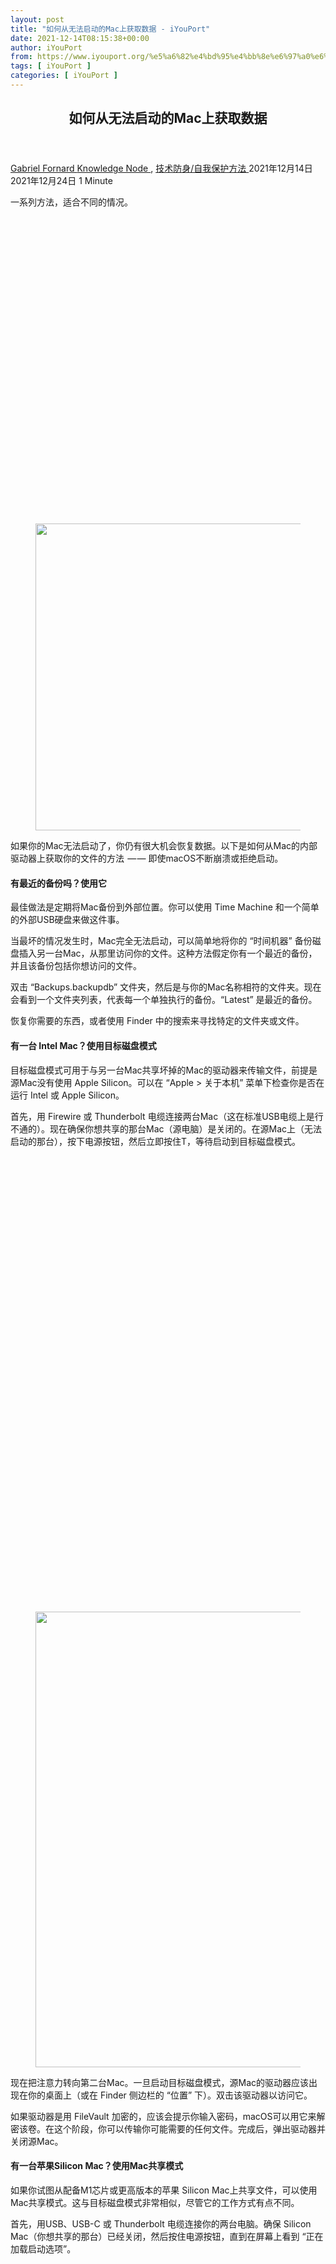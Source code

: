 ```yaml
---
layout: post
title: "如何从无法启动的Mac上获取数据 - iYouPort"
date: 2021-12-14T08:15:38+00:00
author: iYouPort
from: https://www.iyouport.org/%e5%a6%82%e4%bd%95%e4%bb%8e%e6%97%a0%e6%b3%95%e5%90%af%e5%8a%a8%e7%9a%84mac%e4%b8%8a%e8%8e%b7%e5%8f%96%e6%95%b0%e6%8d%ae/
tags: [ iYouPort ]
categories: [ iYouPort ]
---
```


<article class="post-17479 post type-post status-publish format-standard has-post-thumbnail hentry category-knowledge-node category-54 tag-mac tag-tips" id="post-17479">
 <header class="entry-header">
  <h1 class="entry-title">
   如何从无法启动的Mac上获取数据
  </h1>
 </header>
 <div class="entry-meta">
  <span class="byline">
   <a href="https://www.iyouport.org/author/gabrielfornard/" rel="author" title="文章作者 Gabriel Fornard">
    Gabriel Fornard
   </a>
  </span>
  <span class="cat-links">
   <a href="https://www.iyouport.org/category/knowledge-node/" rel="category tag">
    Knowledge Node
   </a>
   ,
   <a href="https://www.iyouport.org/category/%e6%8a%80%e6%9c%af%e9%98%b2%e8%ba%ab-%e8%87%aa%e6%88%91%e4%bf%9d%e6%8a%a4%e6%96%b9%e6%b3%95/" rel="category tag">
    技术防身/自我保护方法
   </a>
  </span>
  <span class="published-on">
   <time class="entry-date published" datetime="2021-12-14T16:15:38+08:00">
    2021年12月14日
   </time>
   <time class="updated" datetime="2021-12-24T16:20:11+08:00">
    2021年12月24日
   </time>
  </span>
  <span class="word-count">
   1 Minute
  </span>
 </div>
 <div class="entry-content">
  <p>
   一系列方法，适合不同的情况。
  </p>
  <div class="captioned-image-container">
   <figure>
    <a class="image-link image2 image2-491-728" href="https://i0.wp.com/cdn.substack.com/image/fetch/f_auto,q_auto:good,fl_progressive:steep/https%3A%2F%2Fbucketeer-e05bbc84-baa3-437e-9518-adb32be77984.s3.amazonaws.com%2Fpublic%2Fimages%2F2a218e29-5ebc-4ce3-8166-9df1ec875bb8_1067x491.png?ssl=1" rel="nofollow noopener" target="_blank">
     <img alt="" class="sizing-default aligncenter jetpack-lazy-image" data-attrs='{"src":"https://bucketeer-e05bbc84-baa3-437e-9518-adb32be77984.s3.amazonaws.com/public/images/2a218e29-5ebc-4ce3-8166-9df1ec875bb8_1067x491.png","fullscreen":null,"height":491,"width":1067,"resizeWidth":null,"bytes":null,"alt":null,"title":null,"type":null,"href":null}' data-lazy-src="https://i0.wp.com/cdn.substack.com/image/fetch/w_1100,c_limit,f_auto,q_auto:good,fl_progressive:steep/https%3A%2F%2Fbucketeer-e05bbc84-baa3-437e-9518-adb32be77984.s3.amazonaws.com%2Fpublic%2Fimages%2F2a218e29-5ebc-4ce3-8166-9df1ec875bb8_1067x491.png?resize=728%2C491&amp;is-pending-load=1#038;ssl=1" data-recalc-dims="1" height="491" src="https://i0.wp.com/cdn.substack.com/image/fetch/w_1100,c_limit,f_auto,q_auto:good,fl_progressive:steep/https%3A%2F%2Fbucketeer-e05bbc84-baa3-437e-9518-adb32be77984.s3.amazonaws.com%2Fpublic%2Fimages%2F2a218e29-5ebc-4ce3-8166-9df1ec875bb8_1067x491.png?resize=728%2C491&amp;ssl=1" srcset="data:image/gif;base64,R0lGODlhAQABAIAAAAAAAP///yH5BAEAAAAALAAAAAABAAEAAAIBRAA7" width="728"/>
     <noscript>
      <img alt="" class="sizing-default aligncenter" data-attrs='{"src":"https://bucketeer-e05bbc84-baa3-437e-9518-adb32be77984.s3.amazonaws.com/public/images/2a218e29-5ebc-4ce3-8166-9df1ec875bb8_1067x491.png","fullscreen":null,"height":491,"width":1067,"resizeWidth":null,"bytes":null,"alt":null,"title":null,"type":null,"href":null}' data-recalc-dims="1" height="491" src="https://i0.wp.com/cdn.substack.com/image/fetch/w_1100,c_limit,f_auto,q_auto:good,fl_progressive:steep/https%3A%2F%2Fbucketeer-e05bbc84-baa3-437e-9518-adb32be77984.s3.amazonaws.com%2Fpublic%2Fimages%2F2a218e29-5ebc-4ce3-8166-9df1ec875bb8_1067x491.png?resize=728%2C491&amp;ssl=1" width="728"/>
     </noscript>
    </a>
   </figure>
  </div>
  <p>
   如果你的Mac无法启动了，你仍有很大机会恢复数据。以下是如何从Mac的内部驱动器上获取你的文件的方法  — — 即使macOS不断崩溃或拒绝启动。
  </p>
  <h4>
   <strong>
    有最近的备份吗？使用它
   </strong>
  </h4>
  <p>
   最佳做法是定期将Mac备份到外部位置。你可以使用 Time Machine 和一个简单的外部USB硬盘来做这件事。
  </p>
  <p>
   当最坏的情况发生时，Mac完全无法启动，可以简单地将你的 “时间机器” 备份磁盘插入另一台Mac，从那里访问你的文件。这种方法假定你有一个最近的备份，并且该备份包括你想访问的文件。
  </p>
  <p>
   双击 “Backups.backupdb” 文件夹，然后是与你的Mac名称相符的文件夹。现在会看到一个文件夹列表，代表每一个单独执行的备份。“Latest” 是最近的备份。
  </p>
  <p>
   恢复你需要的东西，或者使用 Finder 中的搜索来寻找特定的文件夹或文件。
  </p>
  <h4>
   <strong>
    有一台 Intel Mac？使用目标磁盘模式
   </strong>
  </h4>
  <p>
   目标磁盘模式可用于与另一台Mac共享坏掉的Mac的驱动器来传输文件，前提是源Mac没有使用 Apple Silicon。可以在 “Apple &gt; 关于本机” 菜单下检查你是否在运行 Intel 或 Apple Silicon。
  </p>
  <p>
   首先，用 Firewire 或 Thunderbolt 电缆连接两台Mac（这在标准USB电缆上是行不通的）。现在确保你想共享的那台Mac（源电脑）是关闭的。在源Mac上（无法启动的那台），按下电源按钮，然后立即按住T，等待启动到目标磁盘模式。
  </p>
  <div class="captioned-image-container">
   <figure>
    <a class="image-link image2 image2-729-728" href="https://i1.wp.com/cdn.substack.com/image/fetch/f_auto,q_auto:good,fl_progressive:steep/https%3A%2F%2Fbucketeer-e05bbc84-baa3-437e-9518-adb32be77984.s3.amazonaws.com%2Fpublic%2Fimages%2Fd550f8d2-318c-4d0e-9624-46aded7d6ec1_1067x729.png?ssl=1" rel="nofollow noopener" target="_blank">
     <img alt="" class="sizing-default aligncenter jetpack-lazy-image" data-attrs='{"src":"https://bucketeer-e05bbc84-baa3-437e-9518-adb32be77984.s3.amazonaws.com/public/images/d550f8d2-318c-4d0e-9624-46aded7d6ec1_1067x729.png","fullscreen":null,"height":729,"width":1067,"resizeWidth":null,"bytes":null,"alt":null,"title":null,"type":null,"href":null}' data-lazy-src="https://i0.wp.com/cdn.substack.com/image/fetch/w_1100,c_limit,f_auto,q_auto:good,fl_progressive:steep/https%3A%2F%2Fbucketeer-e05bbc84-baa3-437e-9518-adb32be77984.s3.amazonaws.com%2Fpublic%2Fimages%2Fd550f8d2-318c-4d0e-9624-46aded7d6ec1_1067x729.png?resize=728%2C729&amp;is-pending-load=1#038;ssl=1" data-recalc-dims="1" height="729" src="https://i0.wp.com/cdn.substack.com/image/fetch/w_1100,c_limit,f_auto,q_auto:good,fl_progressive:steep/https%3A%2F%2Fbucketeer-e05bbc84-baa3-437e-9518-adb32be77984.s3.amazonaws.com%2Fpublic%2Fimages%2Fd550f8d2-318c-4d0e-9624-46aded7d6ec1_1067x729.png?resize=728%2C729&amp;ssl=1" srcset="data:image/gif;base64,R0lGODlhAQABAIAAAAAAAP///yH5BAEAAAAALAAAAAABAAEAAAIBRAA7" width="728"/>
     <noscript>
      <img alt="" class="sizing-default aligncenter" data-attrs='{"src":"https://bucketeer-e05bbc84-baa3-437e-9518-adb32be77984.s3.amazonaws.com/public/images/d550f8d2-318c-4d0e-9624-46aded7d6ec1_1067x729.png","fullscreen":null,"height":729,"width":1067,"resizeWidth":null,"bytes":null,"alt":null,"title":null,"type":null,"href":null}' data-recalc-dims="1" height="729" src="https://i0.wp.com/cdn.substack.com/image/fetch/w_1100,c_limit,f_auto,q_auto:good,fl_progressive:steep/https%3A%2F%2Fbucketeer-e05bbc84-baa3-437e-9518-adb32be77984.s3.amazonaws.com%2Fpublic%2Fimages%2Fd550f8d2-318c-4d0e-9624-46aded7d6ec1_1067x729.png?resize=728%2C729&amp;ssl=1" width="728"/>
     </noscript>
    </a>
   </figure>
  </div>
  <p>
   现在把注意力转向第二台Mac。一旦启动目标磁盘模式，源Mac的驱动器应该出现在你的桌面上（或在 Finder 侧边栏的 “位置” 下）。双击该驱动器以访问它。
  </p>
  <p>
   如果驱动器是用 FileVault 加密的，应该会提示你输入密码，macOS可以用它来解密该卷。在这个阶段，你可以传输你可能需要的任何文件。完成后，弹出驱动器并关闭源Mac。
  </p>
  <h4>
   <strong>
    有一台苹果Silicon Mac？使用Mac共享模式
   </strong>
  </h4>
  <p>
   如果你试图从配备M1芯片或更高版本的苹果 Silicon Mac上共享文件，可以使用Mac共享模式。这与目标磁盘模式非常相似，尽管它的工作方式有点不同。
  </p>
  <p>
   首先，用USB、USB-C 或 Thunderbolt 电缆连接你的两台电脑。确保 Silicon Mac（你想共享的那台）已经关闭，然后按住电源按钮，直到在屏幕上看到 “正在加载启动选项”。
  </p>
  <div class="captioned-image-container">
   <figure>
    <a class="image-link image2 image2-490-728" href="https://i1.wp.com/cdn.substack.com/image/fetch/f_auto,q_auto:good,fl_progressive:steep/https%3A%2F%2Fbucketeer-e05bbc84-baa3-437e-9518-adb32be77984.s3.amazonaws.com%2Fpublic%2Fimages%2F216fbaaf-324b-4d6b-9b0c-5d9caac976a6_1067x490.png?ssl=1" rel="nofollow noopener" target="_blank">
     <img alt="" class="sizing-default aligncenter jetpack-lazy-image" data-attrs='{"src":"https://bucketeer-e05bbc84-baa3-437e-9518-adb32be77984.s3.amazonaws.com/public/images/216fbaaf-324b-4d6b-9b0c-5d9caac976a6_1067x490.png","fullscreen":null,"height":490,"width":1067,"resizeWidth":null,"bytes":null,"alt":null,"title":null,"type":null,"href":null}' data-lazy-src="https://i2.wp.com/cdn.substack.com/image/fetch/w_1100,c_limit,f_auto,q_auto:good,fl_progressive:steep/https%3A%2F%2Fbucketeer-e05bbc84-baa3-437e-9518-adb32be77984.s3.amazonaws.com%2Fpublic%2Fimages%2F216fbaaf-324b-4d6b-9b0c-5d9caac976a6_1067x490.png?resize=728%2C490&amp;is-pending-load=1#038;ssl=1" data-recalc-dims="1" height="490" src="https://i2.wp.com/cdn.substack.com/image/fetch/w_1100,c_limit,f_auto,q_auto:good,fl_progressive:steep/https%3A%2F%2Fbucketeer-e05bbc84-baa3-437e-9518-adb32be77984.s3.amazonaws.com%2Fpublic%2Fimages%2F216fbaaf-324b-4d6b-9b0c-5d9caac976a6_1067x490.png?resize=728%2C490&amp;ssl=1" srcset="data:image/gif;base64,R0lGODlhAQABAIAAAAAAAP///yH5BAEAAAAALAAAAAABAAEAAAIBRAA7" width="728"/>
     <noscript>
      <img alt="" class="sizing-default aligncenter" data-attrs='{"src":"https://bucketeer-e05bbc84-baa3-437e-9518-adb32be77984.s3.amazonaws.com/public/images/216fbaaf-324b-4d6b-9b0c-5d9caac976a6_1067x490.png","fullscreen":null,"height":490,"width":1067,"resizeWidth":null,"bytes":null,"alt":null,"title":null,"type":null,"href":null}' data-recalc-dims="1" height="490" src="https://i2.wp.com/cdn.substack.com/image/fetch/w_1100,c_limit,f_auto,q_auto:good,fl_progressive:steep/https%3A%2F%2Fbucketeer-e05bbc84-baa3-437e-9518-adb32be77984.s3.amazonaws.com%2Fpublic%2Fimages%2F216fbaaf-324b-4d6b-9b0c-5d9caac976a6_1067x490.png?resize=728%2C490&amp;ssl=1" width="728"/>
     </noscript>
    </a>
   </figure>
  </div>
  <p>
   从这里选择 “选项”，然后选择 “继续”，并在出现提示时输入你的密码。Mac将启动到恢复模式，这时你可以选择实用工具，然后选择共享磁盘。选择你想共享的磁盘，然后点击开始共享。
  </p>
  <p>
   在另一台Mac上（你要传输文件的那台），打开Finder，向下滚动到侧边栏的底部，点击 “位置” 部分中的网络。如果一切顺利，应该可以看到你试图复制数据的那台Mac出现。双击它，然后点击 “连接”，接着点击 “访客”，然后点击 “连接”，最终完成这一过程。
  </p>
  <p>
   现在你应该能够看到你的Mac的文件，并传输你需要的任何东西。完成后，弹出磁盘并关闭源Mac。
  </p>
  <h4>
   <strong>
    使用恢复模式复制你的数据
   </strong>
  </h4>
  <p>
   苹果在每台Mac上都有一个恢复分区，因此，即使macOS无法正常启动，你也应该能够进入恢复模式来解决问题。恢复模式包括一些有用的功能，如终端窗口、重装macOS的能力，以及用于擦除和修改分区的磁盘工具。
  </p>
  <p>
   老式 Intel Mac 用户可以在启动时按住 Command+R 进入恢复模式。如果你有一台较新的苹果 Silicon Mac，关闭电脑，然后按住电源按钮，直到你看到 “正在加载启动选项”，然后选择选项&gt;继续。
  </p>
  <p>
   如果你的驱动器没有用 FileVault 加密，可以立即访问文件，可跳到下面的 “使用命令行复制文件” 部分。大多数驱动器在默认情况下是加密的，所以如果你不确定，可以使用终端命令来检查。
  </p>
  <h4>
   <strong>
    解密 FileVault 驱动器（终端）
   </strong>
  </h4>
  <p>
   可以通过使用终端，或通过磁盘工具来完成这项工作。如果你想通过图形化的磁盘工具来完成，请跳到下一节。
  </p>
  <p>
   恢复模式启动后，你会看到一个实用程序的列表，点击屏幕上方的实用程序&gt;终端，打开一个新的终端窗口。在终端中输入 diskutil apfs list，然后点击 Enter。
  </p>
  <div class="captioned-image-container">
   <figure>
    <a class="image-link image2 image2-711-728" href="https://i2.wp.com/cdn.substack.com/image/fetch/f_auto,q_auto:good,fl_progressive:steep/https%3A%2F%2Fbucketeer-e05bbc84-baa3-437e-9518-adb32be77984.s3.amazonaws.com%2Fpublic%2Fimages%2F0dbdcf5c-d5ea-4992-b38e-ceaa2cb63481_1067x711.png?ssl=1" rel="nofollow noopener" target="_blank">
     <img alt="" class="sizing-default aligncenter jetpack-lazy-image" data-attrs='{"src":"https://bucketeer-e05bbc84-baa3-437e-9518-adb32be77984.s3.amazonaws.com/public/images/0dbdcf5c-d5ea-4992-b38e-ceaa2cb63481_1067x711.png","fullscreen":null,"height":711,"width":1067,"resizeWidth":null,"bytes":null,"alt":null,"title":null,"type":null,"href":null}' data-lazy-src="https://i1.wp.com/cdn.substack.com/image/fetch/w_1100,c_limit,f_auto,q_auto:good,fl_progressive:steep/https%3A%2F%2Fbucketeer-e05bbc84-baa3-437e-9518-adb32be77984.s3.amazonaws.com%2Fpublic%2Fimages%2F0dbdcf5c-d5ea-4992-b38e-ceaa2cb63481_1067x711.png?resize=728%2C711&amp;is-pending-load=1#038;ssl=1" data-recalc-dims="1" height="711" src="https://i1.wp.com/cdn.substack.com/image/fetch/w_1100,c_limit,f_auto,q_auto:good,fl_progressive:steep/https%3A%2F%2Fbucketeer-e05bbc84-baa3-437e-9518-adb32be77984.s3.amazonaws.com%2Fpublic%2Fimages%2F0dbdcf5c-d5ea-4992-b38e-ceaa2cb63481_1067x711.png?resize=728%2C711&amp;ssl=1" srcset="data:image/gif;base64,R0lGODlhAQABAIAAAAAAAP///yH5BAEAAAAALAAAAAABAAEAAAIBRAA7" width="728"/>
     <noscript>
      <img alt="" class="sizing-default aligncenter" data-attrs='{"src":"https://bucketeer-e05bbc84-baa3-437e-9518-adb32be77984.s3.amazonaws.com/public/images/0dbdcf5c-d5ea-4992-b38e-ceaa2cb63481_1067x711.png","fullscreen":null,"height":711,"width":1067,"resizeWidth":null,"bytes":null,"alt":null,"title":null,"type":null,"href":null}' data-recalc-dims="1" height="711" src="https://i1.wp.com/cdn.substack.com/image/fetch/w_1100,c_limit,f_auto,q_auto:good,fl_progressive:steep/https%3A%2F%2Fbucketeer-e05bbc84-baa3-437e-9518-adb32be77984.s3.amazonaws.com%2Fpublic%2Fimages%2F0dbdcf5c-d5ea-4992-b38e-ceaa2cb63481_1067x711.png?resize=728%2C711&amp;ssl=1" width="728"/>
     </noscript>
    </a>
   </figure>
  </div>
  <p>
   这将提供一个当前连接到你的Mac的APFS格式化驱动器的列表。向下看，直到找到一个与你的主驱动器相匹配的驱动器（它可能是唯一一个标有 “FileVault: Yes (Locked) ” 的驱动器）。注意 “APFS物理存储” 字段中的磁盘标识符。在本案例中它是disk2s1。
  </p>
  <p>
   在接下来的步骤中，需要 FileVault 密码（就是你用来解锁Mac的密码）。在终端 diskutil apfs unlockVolume /dev/identifier 中输入以下内容，但用你在上一步中记下的标识符代替 identifier，例如 disk2s1。
  </p>
  <div class="captioned-image-container">
   <figure>
    <a class="image-link image2 image2-221-728" href="https://i0.wp.com/cdn.substack.com/image/fetch/f_auto,q_auto:good,fl_progressive:steep/https%3A%2F%2Fbucketeer-e05bbc84-baa3-437e-9518-adb32be77984.s3.amazonaws.com%2Fpublic%2Fimages%2Fed6fcf1f-5ce4-49da-8ba8-db6afb21cac0_1067x221.png?ssl=1" rel="nofollow noopener" target="_blank">
     <img alt="" class="sizing-default aligncenter jetpack-lazy-image" data-attrs='{"src":"https://bucketeer-e05bbc84-baa3-437e-9518-adb32be77984.s3.amazonaws.com/public/images/ed6fcf1f-5ce4-49da-8ba8-db6afb21cac0_1067x221.png","fullscreen":null,"height":221,"width":1067,"resizeWidth":null,"bytes":null,"alt":null,"title":null,"type":null,"href":null}' data-lazy-src="https://i0.wp.com/cdn.substack.com/image/fetch/w_1100,c_limit,f_auto,q_auto:good,fl_progressive:steep/https%3A%2F%2Fbucketeer-e05bbc84-baa3-437e-9518-adb32be77984.s3.amazonaws.com%2Fpublic%2Fimages%2Fed6fcf1f-5ce4-49da-8ba8-db6afb21cac0_1067x221.png?resize=728%2C221&amp;is-pending-load=1#038;ssl=1" data-recalc-dims="1" height="221" src="https://i0.wp.com/cdn.substack.com/image/fetch/w_1100,c_limit,f_auto,q_auto:good,fl_progressive:steep/https%3A%2F%2Fbucketeer-e05bbc84-baa3-437e-9518-adb32be77984.s3.amazonaws.com%2Fpublic%2Fimages%2Fed6fcf1f-5ce4-49da-8ba8-db6afb21cac0_1067x221.png?resize=728%2C221&amp;ssl=1" srcset="data:image/gif;base64,R0lGODlhAQABAIAAAAAAAP///yH5BAEAAAAALAAAAAABAAEAAAIBRAA7" width="728"/>
     <noscript>
      <img alt="" class="sizing-default aligncenter" data-attrs='{"src":"https://bucketeer-e05bbc84-baa3-437e-9518-adb32be77984.s3.amazonaws.com/public/images/ed6fcf1f-5ce4-49da-8ba8-db6afb21cac0_1067x221.png","fullscreen":null,"height":221,"width":1067,"resizeWidth":null,"bytes":null,"alt":null,"title":null,"type":null,"href":null}' data-recalc-dims="1" height="221" src="https://i0.wp.com/cdn.substack.com/image/fetch/w_1100,c_limit,f_auto,q_auto:good,fl_progressive:steep/https%3A%2F%2Fbucketeer-e05bbc84-baa3-437e-9518-adb32be77984.s3.amazonaws.com%2Fpublic%2Fimages%2Fed6fcf1f-5ce4-49da-8ba8-db6afb21cac0_1067x221.png?resize=728%2C221&amp;ssl=1" width="728"/>
     </noscript>
    </a>
   </figure>
  </div>
  <p>
   当有提示时，输入密码，然后回车。搞错了也没关系，再一次输入之前的命令并重试。如果密码正确，磁盘现在已经被解锁和挂载。现在是时候把数据复制到另一个驱动器了。
  </p>
  <h4>
   <strong>
    解密你的FileVault驱动器（磁盘工具）
   </strong>
  </h4>
  <p>
   与其使用上面的终端命令，你可以尝试用磁盘工具以图形方式进行操作。终端方法在磁盘实用程序不起作用的情况下是有效的。(如果已经使用了终端命令，就不必再使用磁盘工具了）。
  </p>
  <p>
   退出任何终端窗口，使macOS实用程序窗口再次出现，并从列表中选择磁盘工具。你应该看到你的硬盘在屏幕左边的 “Internal” 部分列出。如果它是灰色的，那么它是加密的，没有挂载。
  </p>
  <p>
   点击左边的 “数据” 分区，然后点击窗口顶部的 “挂载” 按钮。系统会提示输入FileVault密码，输入密码后点击 “解锁” 按钮。FileVault分区将被解锁并挂载。
  </p>
  <div class="captioned-image-container">
   <figure>
    <a class="image-link image2 image2-664-728" href="https://i1.wp.com/cdn.substack.com/image/fetch/f_auto,q_auto:good,fl_progressive:steep/https%3A%2F%2Fbucketeer-e05bbc84-baa3-437e-9518-adb32be77984.s3.amazonaws.com%2Fpublic%2Fimages%2F761bd2ba-8f21-4bf6-a13b-80fca437627e_1067x664.png?ssl=1" rel="nofollow noopener" target="_blank">
     <img alt="" class="sizing-default aligncenter jetpack-lazy-image" data-attrs='{"src":"https://bucketeer-e05bbc84-baa3-437e-9518-adb32be77984.s3.amazonaws.com/public/images/761bd2ba-8f21-4bf6-a13b-80fca437627e_1067x664.png","fullscreen":null,"height":664,"width":1067,"resizeWidth":null,"bytes":null,"alt":null,"title":null,"type":null,"href":null}' data-lazy-src="https://i1.wp.com/cdn.substack.com/image/fetch/w_1100,c_limit,f_auto,q_auto:good,fl_progressive:steep/https%3A%2F%2Fbucketeer-e05bbc84-baa3-437e-9518-adb32be77984.s3.amazonaws.com%2Fpublic%2Fimages%2F761bd2ba-8f21-4bf6-a13b-80fca437627e_1067x664.png?resize=728%2C664&amp;is-pending-load=1#038;ssl=1" data-recalc-dims="1" height="664" src="https://i1.wp.com/cdn.substack.com/image/fetch/w_1100,c_limit,f_auto,q_auto:good,fl_progressive:steep/https%3A%2F%2Fbucketeer-e05bbc84-baa3-437e-9518-adb32be77984.s3.amazonaws.com%2Fpublic%2Fimages%2F761bd2ba-8f21-4bf6-a13b-80fca437627e_1067x664.png?resize=728%2C664&amp;ssl=1" srcset="data:image/gif;base64,R0lGODlhAQABAIAAAAAAAP///yH5BAEAAAAALAAAAAABAAEAAAIBRAA7" width="728"/>
     <noscript>
      <img alt="" class="sizing-default aligncenter" data-attrs='{"src":"https://bucketeer-e05bbc84-baa3-437e-9518-adb32be77984.s3.amazonaws.com/public/images/761bd2ba-8f21-4bf6-a13b-80fca437627e_1067x664.png","fullscreen":null,"height":664,"width":1067,"resizeWidth":null,"bytes":null,"alt":null,"title":null,"type":null,"href":null}' data-recalc-dims="1" height="664" src="https://i1.wp.com/cdn.substack.com/image/fetch/w_1100,c_limit,f_auto,q_auto:good,fl_progressive:steep/https%3A%2F%2Fbucketeer-e05bbc84-baa3-437e-9518-adb32be77984.s3.amazonaws.com%2Fpublic%2Fimages%2F761bd2ba-8f21-4bf6-a13b-80fca437627e_1067x664.png?resize=728%2C664&amp;ssl=1" width="728"/>
     </noscript>
    </a>
   </figure>
  </div>
  <h4>
   <strong>
    使用命令行复制文件
   </strong>
  </h4>
  <p>
   你不能在恢复模式下运行Finder，所以任何文件都必须使用终端手动复制。如果你知道想要的文件在哪里，或者你有一个足够大的外部驱动器，可以简单地复制所有的文件，这就很容易。
  </p>
  <p>
   可以使用 ls /Volumes/Macintosh/ HD/ 命令来查看目录结构概况。任何名称中带有空格的目录都需要在命令中的空格前加上反斜杠。例如，一个名为 “My Photos” 的文件夹会变成 /My\ Photos/。
  </p>
  <div class="captioned-image-container">
   <figure>
    <a class="image-link image2 image2-312-728" href="https://i2.wp.com/cdn.substack.com/image/fetch/f_auto,q_auto:good,fl_progressive:steep/https%3A%2F%2Fbucketeer-e05bbc84-baa3-437e-9518-adb32be77984.s3.amazonaws.com%2Fpublic%2Fimages%2F693d4046-2f85-4259-b740-c99cd999d2d8_1067x312.png?ssl=1" rel="nofollow noopener" target="_blank">
     <img alt="" class="sizing-default aligncenter jetpack-lazy-image" data-attrs='{"src":"https://bucketeer-e05bbc84-baa3-437e-9518-adb32be77984.s3.amazonaws.com/public/images/693d4046-2f85-4259-b740-c99cd999d2d8_1067x312.png","fullscreen":null,"height":312,"width":1067,"resizeWidth":null,"bytes":null,"alt":null,"title":null,"type":null,"href":null}' data-lazy-src="https://i2.wp.com/cdn.substack.com/image/fetch/w_1100,c_limit,f_auto,q_auto:good,fl_progressive:steep/https%3A%2F%2Fbucketeer-e05bbc84-baa3-437e-9518-adb32be77984.s3.amazonaws.com%2Fpublic%2Fimages%2F693d4046-2f85-4259-b740-c99cd999d2d8_1067x312.png?resize=728%2C312&amp;is-pending-load=1#038;ssl=1" data-recalc-dims="1" height="312" src="https://i2.wp.com/cdn.substack.com/image/fetch/w_1100,c_limit,f_auto,q_auto:good,fl_progressive:steep/https%3A%2F%2Fbucketeer-e05bbc84-baa3-437e-9518-adb32be77984.s3.amazonaws.com%2Fpublic%2Fimages%2F693d4046-2f85-4259-b740-c99cd999d2d8_1067x312.png?resize=728%2C312&amp;ssl=1" srcset="data:image/gif;base64,R0lGODlhAQABAIAAAAAAAP///yH5BAEAAAAALAAAAAABAAEAAAIBRAA7" width="728"/>
     <noscript>
      <img alt="" class="sizing-default aligncenter" data-attrs='{"src":"https://bucketeer-e05bbc84-baa3-437e-9518-adb32be77984.s3.amazonaws.com/public/images/693d4046-2f85-4259-b740-c99cd999d2d8_1067x312.png","fullscreen":null,"height":312,"width":1067,"resizeWidth":null,"bytes":null,"alt":null,"title":null,"type":null,"href":null}' data-recalc-dims="1" height="312" src="https://i2.wp.com/cdn.substack.com/image/fetch/w_1100,c_limit,f_auto,q_auto:good,fl_progressive:steep/https%3A%2F%2Fbucketeer-e05bbc84-baa3-437e-9518-adb32be77984.s3.amazonaws.com%2Fpublic%2Fimages%2F693d4046-2f85-4259-b740-c99cd999d2d8_1067x312.png?resize=728%2C312&amp;ssl=1" width="728"/>
     </noscript>
    </a>
   </figure>
  </div>
  <p>
   连接的任何外部驱动器应该被系统自动挂载。可以使用 ls /Volumes/ 来检查驱动器是否存在。如果找不到驱动器，退出终端，回到 macOS 实用程序主窗口。从这里选择磁盘工具，然后寻找驱动器。如果仍然没有出现，就断开连接，然后重新连接，直到它出现。
  </p>
  <p>
   退出磁盘工具，然后使用实用工具&gt;终端，以启动终端。现在使用cp命令来复制文件，使用-R 进行递归复制（包括指定位置的所有目录和文件）。
  </p>
  <p>
   因此，假设你想把 “Macintosh HD” 分区上一个叫 “htg” 的用户的整个用户文件夹复制到一个名为 “Rescue Disk” 的外部驱动器上，命令将是：
  </p>
  <p>
   <em>
    cp -R /Volumes/Macintosh\ HD/Users/htg/ /Volumes/Rescue\ Disk/
   </em>
  </p>
  <p>
   用你的用户替换 “htg”（运行 ls /Volumes/Macintosh/HD/Users/ 找到它），并替换你的目标驱动器。整个文件夹将被复制到外部驱动器的根目录，只要有足够的空间。
  </p>
  <div class="captioned-image-container">
   <figure>
    <a class="image-link image2 image2-154-728" href="https://i0.wp.com/cdn.substack.com/image/fetch/f_auto,q_auto:good,fl_progressive:steep/https%3A%2F%2Fbucketeer-e05bbc84-baa3-437e-9518-adb32be77984.s3.amazonaws.com%2Fpublic%2Fimages%2F898a1442-b2a1-4fb1-8f42-48a0f913b26f_1067x154.png?ssl=1" rel="nofollow noopener" target="_blank">
     <img alt="" class="sizing-default aligncenter jetpack-lazy-image" data-attrs='{"src":"https://bucketeer-e05bbc84-baa3-437e-9518-adb32be77984.s3.amazonaws.com/public/images/898a1442-b2a1-4fb1-8f42-48a0f913b26f_1067x154.png","fullscreen":null,"height":154,"width":1067,"resizeWidth":null,"bytes":null,"alt":null,"title":null,"type":null,"href":null}' data-lazy-src="https://i1.wp.com/cdn.substack.com/image/fetch/w_1100,c_limit,f_auto,q_auto:good,fl_progressive:steep/https%3A%2F%2Fbucketeer-e05bbc84-baa3-437e-9518-adb32be77984.s3.amazonaws.com%2Fpublic%2Fimages%2F898a1442-b2a1-4fb1-8f42-48a0f913b26f_1067x154.png?resize=728%2C154&amp;is-pending-load=1#038;ssl=1" data-recalc-dims="1" height="154" src="https://i1.wp.com/cdn.substack.com/image/fetch/w_1100,c_limit,f_auto,q_auto:good,fl_progressive:steep/https%3A%2F%2Fbucketeer-e05bbc84-baa3-437e-9518-adb32be77984.s3.amazonaws.com%2Fpublic%2Fimages%2F898a1442-b2a1-4fb1-8f42-48a0f913b26f_1067x154.png?resize=728%2C154&amp;ssl=1" srcset="data:image/gif;base64,R0lGODlhAQABAIAAAAAAAP///yH5BAEAAAAALAAAAAABAAEAAAIBRAA7" width="728"/>
     <noscript>
      <img alt="" class="sizing-default aligncenter" data-attrs='{"src":"https://bucketeer-e05bbc84-baa3-437e-9518-adb32be77984.s3.amazonaws.com/public/images/898a1442-b2a1-4fb1-8f42-48a0f913b26f_1067x154.png","fullscreen":null,"height":154,"width":1067,"resizeWidth":null,"bytes":null,"alt":null,"title":null,"type":null,"href":null}' data-recalc-dims="1" height="154" src="https://i1.wp.com/cdn.substack.com/image/fetch/w_1100,c_limit,f_auto,q_auto:good,fl_progressive:steep/https%3A%2F%2Fbucketeer-e05bbc84-baa3-437e-9518-adb32be77984.s3.amazonaws.com%2Fpublic%2Fimages%2F898a1442-b2a1-4fb1-8f42-48a0f913b26f_1067x154.png?resize=728%2C154&amp;ssl=1" width="728"/>
     </noscript>
    </a>
   </figure>
  </div>
  <p>
   如果你想把内容复制到外部驱动器上的一个特定文件夹，在开始之前使用 mkdir 命令，例如：mkdir /Volumes/Rescue/Disk/backup，在根目录下创建一个名为 “备份” 的文件夹。
  </p>
  <h4>
   <strong>
    考虑物理移除驱动器
   </strong>
  </h4>
  <p>
   最后一个选择是将硬盘从Mac内部物理移除，并将其安装在另一台电脑上。由于苹果公司使用的驱动器类型有很大的差异，具体的指示将根据你的设备而有所不同。
  </p>
  <p>
   首先是查找Mac型号。序列号会印在机箱外面的某个地方（例如，在MacBook的底部），然后把它放入
   <a href="https://checkcoverage.apple.com/" rel="">
    checkcoverage.apple.com
   </a>
   ，以获得精确型号、年份和日期。
  </p>
  <p>
   有了这些信息，就可以去 iFixit 查找Mac型号了，找出如何进入机箱的方法。可能需要一套TORX螺丝刀，而且应该采取预防措施，如使用防静电腕带，注意别把螺丝弄丢了。
  </p>
  <p>
   之后的方法取决于驱动器。如果Mac特别旧，它可能有一个机械硬盘或一个较旧的固态硬盘。现在大多数Mac使用M.2或NVMe，有些使用专用连接器。
  </p>
  <p>
   移除硬盘后，需要解决如何将其连接到另一台电脑或Mac上。有一些M2和NVMe的接口可以使这一过程更加容易，SATA到USB适配器将适用于旧的SSD和HDD型号。
  </p>
  <p>
   不幸的是，让另一台机器识别这个硬盘可能有点麻烦。
   <a href="https://willhaley.com/blog/macbook-m2/" rel="">
    Will Haley 的博客
   </a>
   对这个过程有一个很好的介绍，从寻找适配器到在Linux中挂载HFS+分区。
  </p>
  <p>
   如果硬盘是用 FileVault 加密的，这可能要麻烦一点  — — 特别是如果你没有使用macOS进行恢复过程的话。如果你使用的是macOS，请尝试以下方法：
  </p>
  <ul>
   <li>
    打开一个终端窗口，使用 diskutil apfs list 命令找到你想挂载的（APFS格式的）卷。
   </li>
   <li>
    记下卷标识符，例如 disk1s1 。
   </li>
   <li>
    输入以下命令，用之前的标识符替换 disk1s1： diskutil apfs unlockVolume /dev/disk1s1
   </li>
   <li>
    在出现提示时，输入你在登录Mac时使用的密码来解密该卷。⚪️
   </li>
  </ul>
  <p>
   <a href="https://www.howtogeek.com/728422/how-to-get-your-data-off-a-mac-that-wont-boot/" rel="">
    How to Get Your Data Off a Mac That Won’t Boot
   </a>
  </p>
  <div id="atatags-1611829871-61c5cf2a0354b">
  </div>
  <div class="sharedaddy sd-sharing-enabled">
   <div class="robots-nocontent sd-block sd-social sd-social-icon sd-sharing">
    <h3 class="sd-title">
     共享此文章：
    </h3>
    <div class="sd-content">
     <ul>
      <li class="share-twitter">
       <a class="share-twitter sd-button share-icon no-text" data-shared="sharing-twitter-17479" href="https://www.iyouport.org/%e5%a6%82%e4%bd%95%e4%bb%8e%e6%97%a0%e6%b3%95%e5%90%af%e5%8a%a8%e7%9a%84mac%e4%b8%8a%e8%8e%b7%e5%8f%96%e6%95%b0%e6%8d%ae/?share=twitter" rel="nofollow noopener noreferrer" target="_blank" title="点击分享到Twitter">
        <span>
        </span>
        <span class="sharing-screen-reader-text">
         点击分享到Twitter（在新窗口中打开）
        </span>
       </a>
      </li>
      <li class="share-facebook">
       <a class="share-facebook sd-button share-icon no-text" data-shared="sharing-facebook-17479" href="https://www.iyouport.org/%e5%a6%82%e4%bd%95%e4%bb%8e%e6%97%a0%e6%b3%95%e5%90%af%e5%8a%a8%e7%9a%84mac%e4%b8%8a%e8%8e%b7%e5%8f%96%e6%95%b0%e6%8d%ae/?share=facebook" rel="nofollow noopener noreferrer" target="_blank" title="点击分享到 Facebook ">
        <span>
        </span>
        <span class="sharing-screen-reader-text">
         点击分享到 Facebook （在新窗口中打开）
        </span>
       </a>
      </li>
      <li class="share-end">
      </li>
     </ul>
    </div>
   </div>
  </div>
  <div class="sharedaddy sd-block sd-like jetpack-likes-widget-wrapper jetpack-likes-widget-unloaded" data-name="like-post-frame-161182987-17479-61c5cf2a03a68" data-src="https://widgets.wp.com/likes/#blog_id=161182987&amp;post_id=17479&amp;origin=www.iyouport.org&amp;obj_id=161182987-17479-61c5cf2a03a68" data-title="点赞或转载" id="like-post-wrapper-161182987-17479-61c5cf2a03a68">
   <h3 class="sd-title">
    赞过：
   </h3>
   <div class="likes-widget-placeholder post-likes-widget-placeholder" style="height: 55px;">
    <span class="button">
     <span>
      赞
     </span>
    </span>
    <span class="loading">
     正在加载……
    </span>
   </div>
   <span class="sd-text-color">
   </span>
   <a class="sd-link-color">
   </a>
  </div>
  <div class="jp-relatedposts" id="jp-relatedposts">
   <h3 class="jp-relatedposts-headline">
    <em>
     相关
    </em>
   </h3>
  </div>
 </div>
 <div class="entry-footer">
  <ul class="post-tags light-text">
   <li>
    Tagged
   </li>
   <li>
    <a href="https://www.iyouport.org/tag/mac/" rel="tag">
     Mac
    </a>
   </li>
   <li>
    <a href="https://www.iyouport.org/tag/tips/" rel="tag">
     tips
    </a>
   </li>
  </ul>
 </div>
 <div class="entry-author-wrapper">
  <div class="site-posted-on">
   <strong>
    Published
   </strong>
   <time class="entry-date published" datetime="2021-12-14T16:15:38+08:00">
    2021年12月14日
   </time>
   <time class="updated" datetime="2021-12-24T16:20:11+08:00">
    2021年12月24日
   </time>
  </div>
 </div>
</article>

